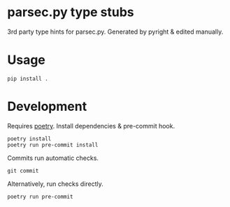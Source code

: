# parsec.py type stubs
3rd party type hints for parsec.py.
Generated by pyright & edited manually.

# Usage
``` shell
pip install .
```

# Development
Requires [poetry](https://python-poetry.org/).
Install dependencies & pre-commit hook.

``` shell
poetry install
poetry run pre-commit install
```

Commits run automatic checks.

``` shell
git commit
```

Alternatively, run checks directly.

``` shell
poetry run pre-commit
```

